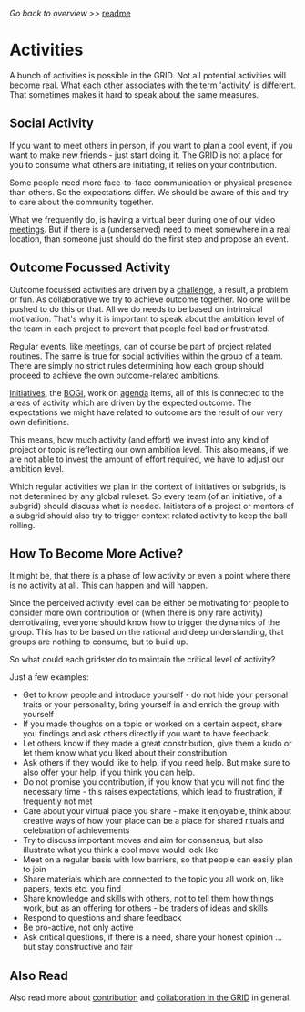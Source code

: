 _Go back to overview >>_ [readme](../README.md)

# Activities

A bunch of activities is possible in the GRID.
Not all potential activities will become real.
What each other associates with the term 'activity' is different.
That sometimes makes it hard to speak about the same measures.

## Social Activity

If you want to meet others in person, if you want to plan a cool event, if you want to make new friends - just start doing it.
The GRID is not a place for you to consume what others are initiating, it relies on your contribution.

Some people need more face-to-face communication or physical presence than others. So the expectations differ.
We should be aware of this and try to care about the community together.

What we frequently do, is having a virtual beer during one of our video [meetings](./meetings.md).
But if there is a (underserved) need to meet somewhere in a real location, than someone just should do the first step and propose an event.


## Outcome Focussed Activity

Outcome focussed activities are driven by a [challenge](../gridMechanics/challenges.md), a result, a problem or fun.
As collaborative we try to achieve outcome together. No one will be pushed to do this or that.
All we do needs to be based on intrinsical motivation. That's why it is important to speak about the ambition level of the team in each project to prevent that people feel bad or frustrated. 

Regular events, like [meetings](./meetings.md), can of course be part of project related routines.
The same is true for social activities within the group of a team. There are simply no strict rules determining how each group should proceed to achieve the own outcome-related ambitions.

[Initiatives](../gridMechanics/initiatives.md), the [BOGI](../gridMechanics/bogi.md), work on [agenda](../gridAGENDA/gridAgenda.md) items, all of this is connected to the areas of activity which are driven by the expected outcome.
The expectations we might have related to outcome are the result of our very own definitions. 

This means, how much activity (and effort) we invest into any kind of project or topic is reflecting our own ambition level.
This also means, if we are not able to invest the amount of effort required, we have to adjust our ambition level.

Which regular activities we plan in the context of initiatives or subgrids, is not determined by any global ruleset.
So every team (of an initiative, of a subgrid) should discuss what is needed.
Initiators of a project or mentors of a subgrid should also try to trigger context related activity to keep the ball rolling.


## How To Become More Active?

It might be, that there is a phase of low activity or even a point where there is no activity at all.
This can happen and will happen.

Since the perceived activity level can be either be motivating for people to consider more own contribution or (when there is only rare activity) demotivating, everyone should know how to trigger the dynamics of the group. This has to be based on the rational and deep understanding, that groups are nothing to consume, but to build up. 

So what could each gridster do to maintain the critical level of activity?

Just a few examples:

* Get to know people and introduce yourself - do not hide your personal traits or your personality, bring yourself in and enrich the group with yourself
* If you made thoughts on a topic or worked on a certain aspect, share you findings and ask others directly if you want to have feedback.
* Let others know if they made a great constribution, give them a kudo or let them know what you liked about their constribution
* Ask others if they would like to help, if you need help. But make sure to also offer your help, if you think you can help.
* Do not promise you contribution, if you know that you will not find the necessary time - this raises expectations, which lead to frustration, if frequently not met
* Care about your virtual place you share - make it enjoyable, think about creative ways of how your place can be a place for shared rituals and celebration of achievements
* Try to discuss important moves and aim for consensus, but also illustrate what you think a cool move would look like
* Meet on a regular basis with low barriers, so that people can easily plan to join
* Share materials which are connected to the topic you all work on, like papers, texts etc. you find 
* Share knowledge and skills with others, not to tell them how things work, but as an offering for others - be traders of ideas and skills
* Respond to questions and share feedback
* Be pro-active, not only active
* Ask critical questions, if there is a need, share your honest opinion ... but stay constructive and fair

## Also Read

Also read more about [contribution](../collaborationStack/contribution.md) and [collaboration in the GRID](../collaborationStack/collaboration.md) in general.




